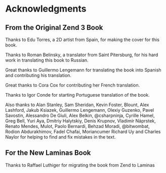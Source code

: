 # Acknowledgments

## From the Original Zend 3 Book

Thanks to Edu Torres, a 2D artist from Spain, for making the cover for this book.

Thanks to Roman Belinsky, a translator from Saint Pitersburg, for his hard work in translating this book to Russian.

Great thanks to Guillermo Lengemann for translating the book into Spanish and contributing his translation.

Great thanks to Cora Cox for contributing her French translation.

Thanks to Igor Conde for starting Portuguese translation of the book.

Also thanks to Alan Stanley, Sam Sheridan, Kevin Foster, Blount, Alex Lashford, Jakub Ksiazek,
Guillermo Lengemann, Olexiy Guzenko, Pavel Savostin, Alessandro De Giuli,
Alex Belkin, @csharpninja, Cyrille Hamel, Greg Bell,
Yuri Aya, Dmitriy Halytskiy, Denis Krupnov, Vladimír Náprstek,
Renato Mendes, Mulot, Paolo Bernardi, Behzad Moradi, @bitwombat, Rodion Abdurakhimov,
Fadel Chafai, Moriancumer Richard Uy and Charles Naylor for helping to find and fix
mistakes in the text.

## For the New Laminas Book

Thanks to Raffael Luthiger for migrating the book from Zend to Laminas